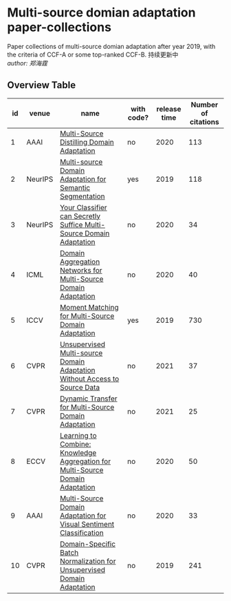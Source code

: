 # Multi-source domian adaptation paper-collections
Paper collections of multi-source domian adaptation after year 2019, with the criteria of CCF-A or some top-ranked CCF-B.
持续更新中   
*author: 郑海霆*

## Overview Table

id | venue | name                                                                                                                                                                                                                                                                                                                      | with code? | release time | Number of citations                                                                                                                                                                                                                                                                                                                                                                                                                                                                                                                           
----|-------|---------------------------------------------------------------------------------------------------------------------------------------------------------------------------------------------------------------------------------------------------------------------------------------------------------------------------|------------|--------------|---------------------------------------------------------------------------------------------------------------------------------------------------------------------------------------------------------------------------------------------------------------------------------------------------------------------------------------------------------------------------------------------------------------------------------------------------------------------------------------------------------------------------------------------------------------
1| AAAI | [Multi-Source Distilling Domain Adaptation](https://github.com/yangyang1211/-/blob/main/paper/6997-Article%20Text-10226-1-10-20200525.pdf)                              | no       | 2020                                                                                                                                                                                                                                                       | 113
2| NeurIPS | [Multi-source Domain Adaptation for Semantic Segmentation](https://github.com/yangyang1211/paper-collections/blob/main/paper/NeurIPS-2019-multi-source-domain-adaptation-for-semantic-segmentation-Paper.pdf)                              | yes       | 2019                                                                                                                                                                                                                                                      | 118
3| NeurIPS | [Your Classifier can Secretly Suffice Multi-Source Domain Adaptation](https://github.com/yangyang1211/paper-collections/blob/main/paper/NeurIPS-2020-your-classifier-can-secretly-suffice-multi-source-domain-adaptation-Paper.pdf)                              | no       | 2020                                                                                                                                                                                                                                                       | 34
4| ICML | [Domain Aggregation Networks for Multi-Source Domain Adaptation](https://github.com/yangyang1211/paper-collections/blob/main/paper/wen20b.pdf)                              | no       | 2020                                                                                                                                                                                                                                                       | 40
5| ICCV | [Moment Matching for Multi-Source Domain Adaptation](https://github.com/yangyang1211/paper-collections/blob/main/paper/Peng_Moment_Matching_for_Multi-Source_Domain_Adaptation_ICCV_2019_paper.pdf)                              | yes      | 2019                                                                                                                                                                                                                                                       | 730
6| CVPR | [Unsupervised Multi-source Domain Adaptation Without Access to Source Data](https://github.com/yangyang1211/paper-collections/blob/main/paper/wen20b.pdf)                              | no       | 2021                                                                                                                                                                                                                                                       | 37
7| CVPR | [Dynamic Transfer for Multi-Source Domain Adaptation](https://github.com/yangyang1211/paper-collections/blob/main/paper/wen20b.pdf)                              | no       | 2021                                                                                                                                                                                                                                                       | 25
8| ECCV | [Learning to Combine: Knowledge Aggregation for Multi-Source Domain Adaptation](https://github.com/yangyang1211/paper-collections/blob/main/paper/wen20b.pdf)                              | no       | 2020                                                                                                                                                                                                                                                       | 50
9| AAAI | [Multi-Source Domain Adaptation for Visual Sentiment Classification](https://github.com/yangyang1211/paper-collections/blob/main/paper/wen20b.pdf)                              | no       | 2020                                                                                                                                                                                                                                                       | 33
10| CVPR | [Domain-Specific Batch Normalization for Unsupervised Domain Adaptation](https://github.com/yangyang1211/paper-collections/blob/main/paper/wen20b.pdf)                              | no       | 2019                                                                                                                                                                                                                                                       | 241
